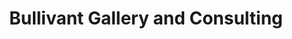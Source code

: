 ---
title: "Bullivant Gallery and Consulting"
url: /saint-louis/bullivant-gallery-and-consulting/
shop: art
---